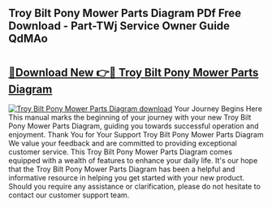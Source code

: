 ## Troy Bilt Pony Mower Parts Diagram PDf Free Download - Part-TWj Service Owner Guide QdMAo

# <h2><a href="http://dftb15o.blite.top/?on=Troy+Bilt+Pony+Mower+Parts+Diagram">🔗Download New 👉🔴 Troy Bilt Pony Mower Parts Diagram</a></h2>

[![Troy Bilt Pony Mower Parts Diagram download](https://i.imgur.com/lujVjoI.png)](http://dftb15o.blite.top/?on=Troy+Bilt+Pony+Mower+Parts+Diagram)
Your Journey Begins Here This manual marks the beginning of your journey with your new Troy Bilt Pony Mower Parts Diagram, guiding you towards successful operation and enjoyment. Thank You for Your Support Troy Bilt Pony Mower Parts Diagram We value your feedback and are committed to providing exceptional customer service. This Troy Bilt Pony Mower Parts Diagram comes equipped with a wealth of features to enhance your daily life. It's our hope that the Troy Bilt Pony Mower Parts Diagram has been a helpful and informative resource in helping you get started with your new product. Should you require any assistance or clarification, please do not hesitate to contact our customer support team.
